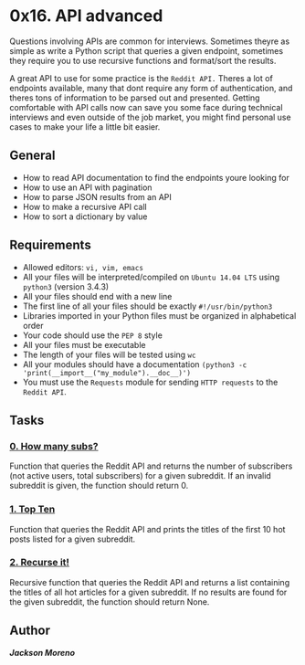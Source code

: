 # 0x16. API advanced


Questions involving APIs are common for interviews. Sometimes theyre as simple as write a Python script that queries a given endpoint, sometimes they require you to use recursive functions and format/sort the results.

A great API to use for some practice is the `Reddit API.` Theres a lot of endpoints available, many that dont require any form of authentication, and theres tons of information to be parsed out and presented. Getting comfortable with API calls now can save you some face during technical interviews and even outside of the job market, you might find personal use cases to make your life a little bit easier.


## General


+ How to read API documentation to find the endpoints youre looking for
+ How to use an API with pagination
+ How to parse JSON results from an API
+ How to make a recursive API call
+ How to sort a dictionary by value


## Requirements


+ Allowed editors: `vi, vim, emacs`
+ All your files will be interpreted/compiled on `Ubuntu 14.04 LTS` using `python3` (version 3.4.3)
+ All your files should end with a new line
+ The first line of all your files should be exactly `#!/usr/bin/python3`
+ Libraries imported in your Python files must be organized in alphabetical order
+ Your code should use the `PEP 8` style
+ All your files must be executable
+ The length of your files will be tested using `wc`
+ All your modules should have a documentation `(python3 -c 'print(__import__("my_module").__doc__)')`
+ You must use the `Requests` module for sending `HTTP requests` to the `Reddit API`.


## Tasks


### [0. How many subs?](0-subs.py)
Function that queries the Reddit API and returns the number of subscribers (not active users, total subscribers) for a given subreddit. If an invalid subreddit is given, the function should return 0.


### [1. Top Ten](1-top_ten.py)
Function that queries the Reddit API and prints the titles of the first 10 hot posts listed for a given subreddit.


### [2. Recurse it!](2-recurse.py)
Recursive function that queries the Reddit API and returns a list containing the titles of all hot articles for a given subreddit. If no results are found for the given subreddit, the function should return None.


## Author
**_Jackson Moreno_**
